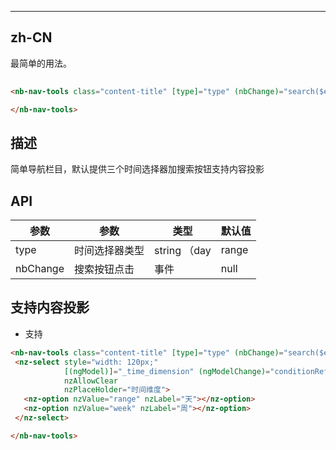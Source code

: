 ---


## zh-CN

最简单的用法。

```HTML
    
<nb-nav-tools class="content-title" [type]="type" (nbChange)="search($event)">

</nb-nav-tools>

```

## 描述

 简单导航栏目，默认提供三个时间选择器加搜索按钮支持内容投影

## API


|    参数     | 参数 | 类型 |  默认值 |
| ---------- | --- |---- | --- |
| type  |  时间选择器类型 | string （day|range|week）| null |
| nbChange  |  搜索按钮点击 | 事件 |null |



## 支持内容投影
 - 支持
 ```HTML
<nb-nav-tools class="content-title" [type]="type" (nbChange)="search($event)">
  <nz-select style="width: 120px;"
             [(ngModel)]="_time_dimension" (ngModelChange)="conditionRefresh($event)"
             nzAllowClear
             nzPlaceHolder="时间维度">
    <nz-option nzValue="range" nzLabel="天"></nz-option>
    <nz-option nzValue="week" nzLabel="周"></nz-option>
  </nz-select>

</nb-nav-tools>
```
